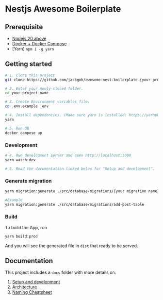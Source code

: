 # Nestjs Awesome Boilerplate 

## Prerequisite
- [Nodejs 20 above](https://github.com/nvm-sh/nvm)
- [Docker + Docker Compose](https://github.com/docker/docker-install)
- [Yarn] `npm i -g yarn`

## Getting started

```bash
# 1. Clone this project
git clone https://github.com/jackgoh/awesome-nest-boilerplate {your project name}

# 2. Enter your newly-cloned folder.
cd your-project-name

# 3. Create Environment variables file.
cp .env.example .env

# 4. Install dependencies. (Make sure yarn is installed: https://yarnpkg.com/lang/en/docs/install)
yarn

# 5. Run DB
docker compose up
```

### Development
```bash
# 4. Run development server and open http://localhost:3000
yarn watch:dev

# 5. Read the documentation linked below for "Setup and development".
```

### Generate migration
```bash
yarn migration:generate ./src/database/migrations/{your migration name}

#Example
yarn migration:generate ./src/database/migrations/add-post-table
```

### Build

To build the App, run

```bash
yarn build:prod
```
And you will see the generated file in `dist` that ready to be served.

## Documentation

This project includes a `docs` folder with more details on:

1.  [Setup and development](https://narhakobyan.github.io/awesome-nest-boilerplate/docs/development.html#first-time-setup)
2.  [Architecture](https://narhakobyan.github.io/awesome-nest-boilerplate/docs/architecture.html)
3.  [Naming Cheatsheet](https://narhakobyan.github.io/awesome-nest-boilerplate/docs/naming-cheatsheet.html)
